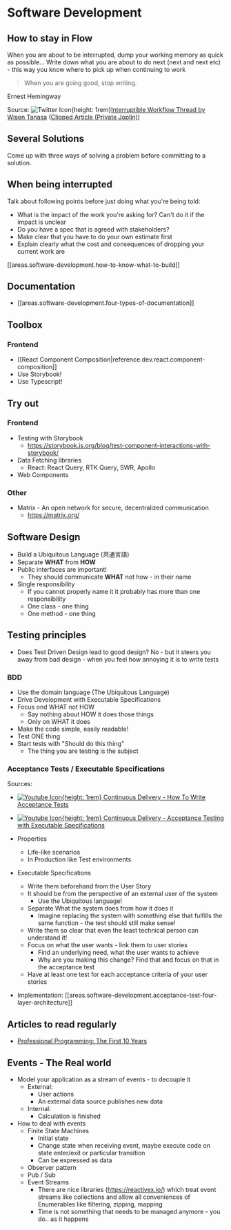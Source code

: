
# Software Development

## How to stay in Flow
When you are about to be interrupted, dump your working memory as quick as possible... Write down what you are about to
do next (next and next etc) - this way you know where to pick up when continuing to work

> When you are going good, stop writing.

Ernest Hemingway

Source: ![Twitter Icon](assets/twitter-icon.svg){height: 1rem}[Interruptible Workflow Thread by Wisen Tanasa](https://twitter.com/ceilfors/status/1583397713357307904) ([Clipped Article (Private Joplin)](joplin://x-callback-url/openNote?id=002c453dbd69478e9f6974dfe787a2d6))

## Several Solutions
Come up with three ways of solving a problem before committing to a solution.

## When being interrupted
Talk about following points before just doing what you're being told:
- What is the impact of the work you're asking for? Can't do it if the impact is unclear
- Do you have a spec that is agreed with stakeholders?
- Make clear that you have to do your own estimate first
- Explain clearly what the cost and consequences of dropping your current work are

[[areas.software-development.how-to-know-what-to-build]]

## Documentation
- [[areas.software-development.four-types-of-documentation]]

## Toolbox

### Frontend
- [[React Component Composition|reference.dev.react.component-composition]]
- Use Storybook!
- Use Typescript!

## Try out
### Frontend
- Testing with Storybook
  - https://storybook.js.org/blog/test-component-interactions-with-storybook/
- Data Fetching libraries
  - React: React Query, RTK Query, SWR, Apollo
- Web Components

### Other
- Matrix - An open network for secure, decentralized communication
  - https://matrix.org/


## Software Design
- Build a Ubiquitous Language (共通言語)
- Separate **WHAT** from **HOW**
- Public interfaces are important!
  - They should communicate **WHAT** not how - in their name
- Single responsibility
  - If you cannot properly name it it probably has more than one responsibility
  - One class - one thing
  - One method - one thing

## Testing principles
- Does Test Driven Design lead to good design? No - but it steers you away from bad design - when you feel how annoying
  it is to write tests

### BDD
- Use the domain language (The Ubiquitous Language)
- Drive Development with Executable Specifications
- Focus ond WHAT not HOW
  - Say nothing about HOW it does those things
  - Only on WHAT it does
- Make the code simple, easily readable!
- Test ONE thing
- Start tests with "Should do this thing"
  - The thing you are testing is the subject

### Acceptance Tests / Executable Specifications
Sources:
- [![Youtube Icon](assets/youtube-icon.svg){height: 1rem} Continuous Delivery - How To Write Acceptance Tests](https://www.youtube.com/watch?v=JDD5EEJgpHU)
- [![Youtube Icon](assets/youtube-icon.svg){height: 1rem} Continuous Delivery - Acceptance Testing with Executable Specifications](https://www.youtube.com/watch?v=knB4jBafR_M)

- Properties
  - Life-like scenarios
  - In Production like Test environments

- Executable Specifications
  - Write them beforehand from the User Story
  - It should be from the perspective of an external user of the system
    - Use the Ubiquitous language!
  - Separate What the system does from how it does it
    - Imagine replacing the system with something else that fulfills the same function - the test should still make
      sense!
  - Write them so clear that even the least technical person can understand it!
  - Focus on what the user wants - link them to user stories
    - Find an underlying need, what the user wants to achieve
    - Why are you making this change? Find that and focus on that in the acceptance test
  - Have at least one test for each acceptance criteria of your user stories

- Implementation: [[areas.software-development.acceptance-test-four-layer-architecture]]

## Articles to read regularly
- [Professional Programming: The First 10 Years](https://thorstenball.com/blog/2022/05/17/professional-programming-the-first-10-years/)

## Events - The Real world
- Model your application as a stream of events - to decouple it
  - External:
    - User actions
    - An external data source publishes new data
  - Internal:
    - Calculation is finished
- How to deal with events
  - Finite State Machines
    - Initial state
    - Change state when receiving event, maybe execute code on state enter/exit or particular transition
    - Can be expressed as data
  - Observer pattern
  - Pub / Sub
  - Event Streams
    - There are nice libraries (https://reactivex.io/) which treat event streams like collections and allow all
      conveniences of Enumerables like filtering, zipping, mapping
    - Time is not something that needs to be managed anymore - you do.. as it happens
